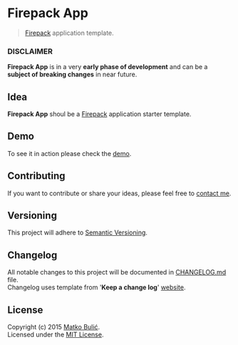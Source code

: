 # Firepack App
> [Firepack](https://github.com/bulicmatko/firepack/) application template.

### DISCLAIMER
**Firepack App** is in a very **early phase of development** and can be a **subject of breaking changes** in near future.

## Idea
**Firepack App** shoul be a [Firepack](https://bulicmatko.github.io/firepack/) application starter template.

## Demo
To see it in action please check the [demo](https://bulicmatko.github.io/firepack-app/).

## Contributing
If you want to contribute or share your ideas, please feel free to [contact me](mailto:bulicmatko@gmail.com).

## Versioning
This project will adhere to [Semantic Versioning](http://semver.org/).

## Changelog
All notable changes to this project will be documented in
[CHANGELOG.md](https://github.com/bulicmatko/firepack-app/blob/master/CHANGELOG.md) file.  
Changelog uses template from '**Keep a change log**' [website](http://keepachangelog.com/).

## License
Copyright (c) 2015 [Matko Bulić](mailto:bulicmatko@gmail.com).  
Licensed under the [MIT License](https://github.com/bulicmatko/firepack-app/blob/master/LICENSE).
